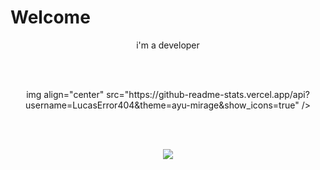 <h1 align-center> Welcome</h1>

<p align=center>
  i'm a developer
  </p>
  <br>
  <br>

<p align="center">
img align="center" src="https://github-readme-stats.vercel.app/api?username=LucasError404&theme=ayu-mirage&show_icons=true" />
  </p>
<br>
<br>
<p align="center">
  <a href="https://skillicons.dev">
    <img src="https://skillicons.dev/icons?i=git,ansible,arduino,bash,docker,bootstrap,express,github,gitlab,html,css,js,nodejs,idea,java,laravel,linux,mysql,nginx,php,postgres,postman,py,raspberrypi,react,tailwind,ts,vscode,visualstudio,bsd&theme=light" />
  </a>
</p>
